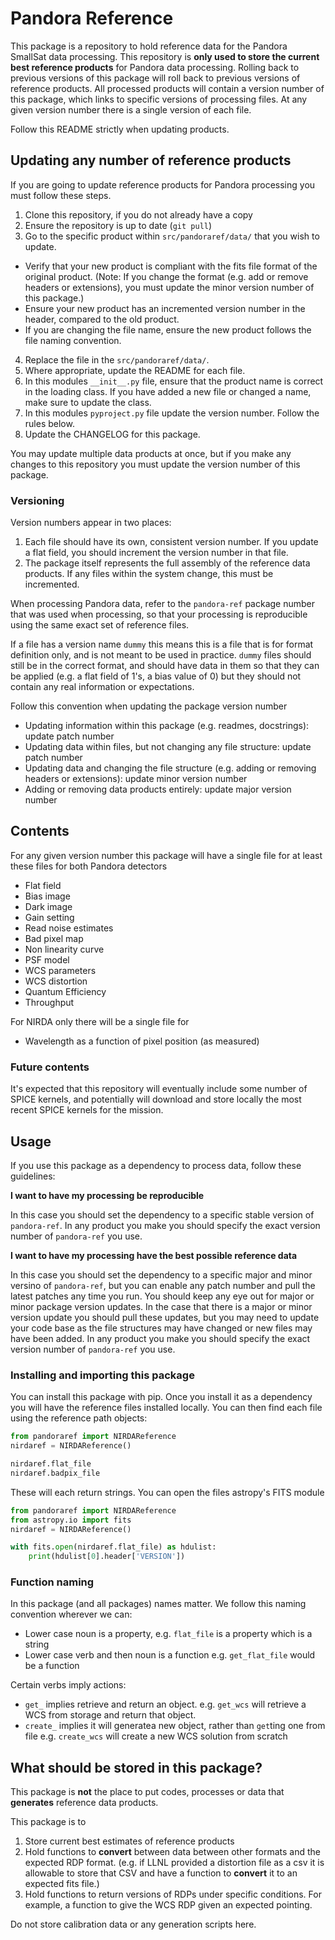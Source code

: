 # Pandora Reference

This package is a repository to hold reference data for the Pandora SmallSat data processing. This repository is **only used to store the current best reference products** for Pandora data processing. Rolling back to previous versions of this package will roll back to previous versions of reference products. All processed products will contain a version number of this package, which links to specific versions of processing files. At any given version number there is a single version of each file.

Follow this README strictly when updating products.

## Updating any number of reference products

If you are going to update reference products for Pandora processing you must follow these steps.

1. Clone this repository, if you do not already have a copy
2. Ensure the repository is up to date (`git pull`)
3. Go to the specific product within `src/pandoraref/data/` that you wish to update.

- Verify that your new product is compliant with the fits file format of the original product. (Note: If you change the format (e.g. add or remove headers or extensions), you must update the minor version number of this package.)
- Ensure your new product has an incremented version number in the header, compared to the old product.
- If you are changing the file name, ensure the new product follows the file naming convention.

4. Replace the file in the `src/pandoraref/data/`.
5. Where appropriate, update the README for each file.
6. In this modules `__init__.py` file, ensure that the product name is correct in the loading class. If you have added a new file or changed a name, make sure to update the class.
7. In this modules `pyproject.py` file update the version number. Follow the rules below.
8. Update the CHANGELOG for this package.

You may update multiple data products at once, but if you make any changes to this repository you must update the version number of this package.

### Versioning

Version numbers appear in two places:

1. Each file should have its own, consistent version number. If you update a flat field, you should increment the version number in that file.
2. The package itself represents the full assembly of the reference data products. If any files within the system change, this must be incremented.

When processing Pandora data, refer to the `pandora-ref` package number that was used when processing, so that your processing is reproducible using the same exact set of reference files.

If a file has a version name `dummy` this means this is a file that is for format definition only, and is not meant to be used in practice. `dummy` files should still be in the correct format, and should have data in them so that they can be applied (e.g. a flat field of 1's, a bias value of 0) but they should not contain any real information or expectations.

Follow this convention when updating the package version number

- Updating information within this package (e.g. readmes, docstrings): update patch number
- Updating data within files, but not changing any file structure: update patch number
- Updating data and changing the file structure (e.g. adding or removing headers or extensions): update minor version number
- Adding or removing data products entirely: update major version number

## Contents

For any given version number this package will have a single file for at least these files for both Pandora detectors

- Flat field
- Bias image
- Dark image
- Gain setting
- Read noise estimates
- Bad pixel map
- Non linearity curve
- PSF model
- WCS parameters
- WCS distortion
- Quantum Efficiency
- Throughput

For NIRDA only there will be a single file for

- Wavelength as a function of pixel position (as measured)

### Future contents

It's expected that this repository will eventually include some number of SPICE kernels, and potentially will download and store locally the most recent SPICE kernels for the mission.

## Usage

If you use this package as a dependency to process data, follow these guidelines:

**I want to have my processing be reproducible**

In this case you should set the dependency to a specific stable version of `pandora-ref`. In any product you make you should specify the exact version number of `pandora-ref` you use.

**I want to have my processing have the best possible reference data**

In this case you should set the dependency to a specific major and minor versino of `pandora-ref`, but you can enable any patch number and pull the latest patches any time you run. You should keep any eye out for major or minor package version updates. In the case that there is a major or minor version update you should pull these updates, but you may need to update your code base as the file structures may have changed or new files may have been added. In any product you make you should specify the exact version number of `pandora-ref` you use.

### Installing and importing this package

You can install this package with pip. Once you install it as a dependency you will have the reference files installed locally. You can then find each file using the reference path objects:

```python
from pandoraref import NIRDAReference
nirdaref = NIRDAReference()

nirdaref.flat_file
nirdaref.badpix_file
```

These will each return strings. You can open the files astropy's FITS module

```python
from pandoraref import NIRDAReference
from astropy.io import fits
nirdaref = NIRDAReference()

with fits.open(nirdaref.flat_file) as hdulist:
    print(hdulist[0].header['VERSION'])
```

### Function naming

In this package (and all packages) names matter. We follow this naming convention wherever we can:

- Lower case noun is a property, e.g. `flat_file` is a property which is a string
- Lower case verb and then noun is a function e.g. `get_flat_file` would be a function

Certain verbs imply actions:

- `get_` implies retrieve and return an object. e.g. `get_wcs` will retrieve a WCS from storage and return that object.
- `create_` implies it will generatea new object, rather than `get`ting one from file e.g. `create_wcs` will create a new WCS solution from scratch

## What should be stored in this package?

This package is **not** the place to put codes, processes or data that **generates** reference data products.

This package is to

1. Store current best estimates of reference products
2. Hold functions to **convert** between data between other formats and the expected RDP format. (e.g. if LLNL provided a distortion file as a csv it is allowable to store that CSV and have a function to **convert** it to an expected fits file.)
3. Hold functions to return versions of RDPs under specific conditions. For example, a function to give the WCS RDP given an expected pointing.

Do not store calibration data or any generation scripts here.
